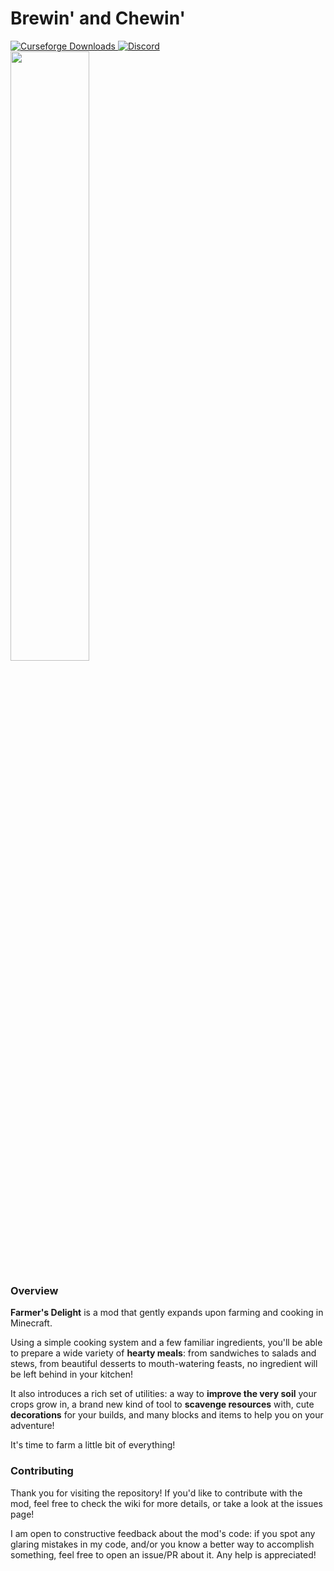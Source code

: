 # Brewin' and Chewin'

<a href="https://www.curseforge.com/minecraft/mc-mods/brewin-and-chewin">
  <img src="http://cf.way2muchnoise.eu/full_637808_downloads.svg" alt="Curseforge Downloads">
</a>
<a href="https://discord.gg/eFsz5SK">
  <img alt="Discord" src="https://img.shields.io/discord/734511833947439156?color=brightgreen&label=Discord">
</a>
<br>
<img src="https://i.imgur.com/aDELzhM.png" width="50%">

### Overview

**Farmer's Delight** is a mod that gently expands upon farming and cooking in Minecraft.

Using a simple cooking system and a few familiar ingredients, you'll be able to prepare a wide variety of **hearty meals**: from sandwiches to salads and stews, from beautiful desserts to mouth-watering feasts, no ingredient will be left behind in your kitchen!

It also introduces a rich set of utilities: a way to **improve the very soil** your crops grow in, a brand new kind of tool to **scavenge resources** with, cute **decorations** for your builds, and many blocks and items to help you on your adventure!

It's time to farm a little bit of everything!

### Contributing

Thank you for visiting the repository! If you'd like to contribute with the mod, feel free to check the wiki for more details, or take a look at the issues page!

I am open to constructive feedback about the mod's code: if you spot any glaring mistakes in my code, and/or you know a better way to accomplish something, feel free to open an issue/PR about it. Any help is appreciated!

